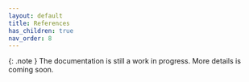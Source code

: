 ```yaml
---
layout: default
title: References
has_children: true
nav_order: 8
---
```


{: .note }
The documentation is still a work in progress. More details is coming soon.
